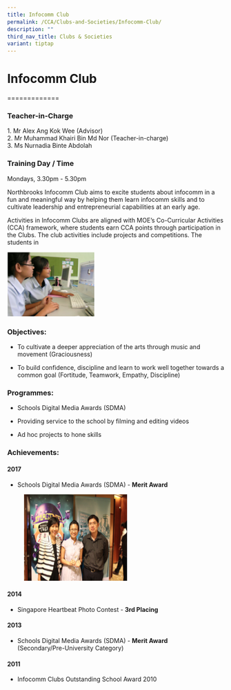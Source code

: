 ```yaml
---
title: Infocomm Club
permalink: /CCA/Clubs-and-Societies/Infocomm-Club/
description: ""
third_nav_title: Clubs & Societies
variant: tiptap
---
```

<h1>Infocomm Club</h1>
<p>=============</p>
<h3>Teacher-in-Charge</h3>
<p>1. Mr Alex Ang Kok Wee (Advisor)
<br>2. Mr Muhammad Khairi Bin Md Nor (Teacher-in-charge)
<br>3. Ms Nurnadia Binte Abdolah</p>
<h3>Training Day / Time</h3>
<p>Mondays, 3.30pm - 5.30pm</p>
<p>Northbrooks Infocomm Club aims to excite students about infocomm in a
fun and meaningful way by helping them learn infocomm skills and to cultivate
leadership and entrepreneurial capabilities at an early age.</p>
<p>Activities in Infocomm Clubs are aligned with MOE’s Co-Curricular Activities
(CCA) framework, where students earn CCA points through participation in
the Clubs. The club activities include projects and competitions. The students
in</p>
<div class="isomer-image-wrapper">
<img style="width:40%" height="auto" width="100%" src="/images/infocomm.png">
</div>
<h3>Objectives:</h3>
<ul data-tight="true" class="tight">
<li>
<p>To cultivate a deeper appreciation of the arts through music and movement
(Graciousness)</p>
</li>
<li>
<p>To build confidence, discipline and learn to work well together towards
a common goal (Fortitude, Teamwork, Empathy, Discipline)</p>
</li>
</ul>
<h3>Programmes:</h3>
<ul>
<li>
<p>Schools Digital Media Awards (SDMA)</p>
</li>
<li>
<p>Providing service to the school by filming and editing videos</p>
</li>
<li>
<p>Ad hoc projects to hone skills</p>
</li>
</ul>
<h3>Achievements:</h3>
<h4>2017</h4>
<ul data-tight="true" class="tight">
<li>
<p>Schools Digital Media Awards (SDMA) -&nbsp;<strong>Merit Award</strong>
</p>
<div class="isomer-image-wrapper">
<img style="width:240px;height:200px;margin-left:15px;" height="auto" width="100%" src="/images/infocomm2.png">
</div>
</li>
</ul>
<h4>2014</h4>
<ul data-tight="true" class="tight">
<li>
<p>Singapore Heartbeat Photo Contest -&nbsp;<strong>3rd Placing</strong>
</p>
</li>
</ul>
<h4>2013</h4>
<ul data-tight="true" class="tight">
<li>
<p>Schools Digital Media Awards (SDMA) -&nbsp;<strong>Merit Award</strong>
<br>(Secondary/Pre-University Category)</p>
</li>
</ul>
<h4>2011</h4>
<ul data-tight="true" class="tight">
<li>
<p>Infocomm Clubs Outstanding School Award 2010</p>
</li>
</ul>
<p></p>